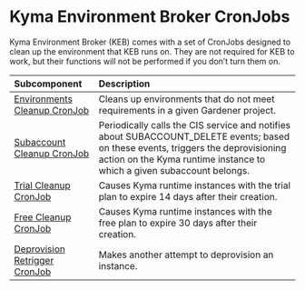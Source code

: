 # Kyma Environment Broker CronJobs

Kyma Environment Broker (KEB) comes with a set of CronJobs designed to clean up the environment that KEB runs on. They are not required for KEB to work, but their functions will not be performed if you don’t turn them on. 

| **Subcomponent**                                                        | **Description**                                                                                                                                                                                             |
|:------------------------------------------------------------------------|:------------------------------------------------------------------------------------------------------------------------------------------------------------------------------------------------------------|
| [Environments Cleanup CronJob](06-20-environments-cleanup-cronjob.md)   | Cleans up environments that do not meet requirements in a given Gardener project.                                                                                                                           |
| [Subaccount Cleanup CronJob](06-30-subaccount-cleanup-cronjob.md)       | Periodically calls the CIS service and notifies about SUBACCOUNT_DELETE events; based on these events, triggers the deprovisioning action on the Kyma runtime instance to which a given subaccount belongs. |
| [Trial Cleanup CronJob](06-40-trial-free-cleanup-cronjobs.md)           | Causes Kyma runtime instances with the trial plan to expire 14 days after their creation.                                                                                                                   |
| [Free Cleanup CronJob](06-40-trial-free-cleanup-cronjobs.md)            | Causes Kyma runtime instances with the free plan to expire 30 days after their creation.                                                                                                                    |
| [Deprovision Retrigger CronJob](06-50-deprovision-retrigger-cronjob.md) | Makes another attempt to deprovision an instance.                                                                                                                                                           |
